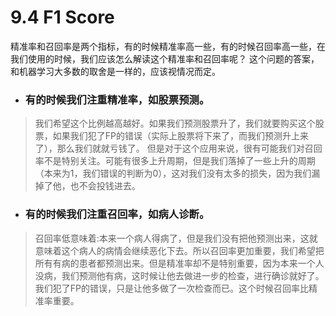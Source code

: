 # 9.4 F1 Score

精准率和召回率是两个指标，有的时候精准率高一些，有的时候召回率高一些，在我们使用的时候，我们应该怎么解读这个精准率和召回率呢？
这个问题的答案，和机器学习大多数的取舍是一样的，应该视情况而定。

- ### 有的时候我们注重精准率，如股票预测。
> 我们希望这个比例越高越好。如果我们预测股票升了，我们就要购买这个股票，如果我们犯了FP的错误（实际上股票将下来了，而我们预测升上来了），那么我们就就亏钱了。 但是对于这个应用来说，很有可能我们对召回率不是特别关注。可能有很多上升周期，但是我们落掉了一些上升的周期（本来为1，我们错误的判断为0），这对我们没有太多的损失，因为我们漏掉了他，也不会投钱进去。

- ### 有的时候我们注重召回率，如病人诊断。
> 召回率低意味着:本来一个病人得病了，但是我们没有把他预测出来，这就意味着这个病人的病情会继续恶化下去。所以召回率更加重要，我们希望把所有有病的患者都预测出来。但是精准率却不是特别重要，因为本来一个人没病，我们预测他有病，这时候让他去做进一步的检查，进行确诊就好了。我们犯了FP的错误，只是让他多做了一次检查而已。这个时候召回率比精准率重要。